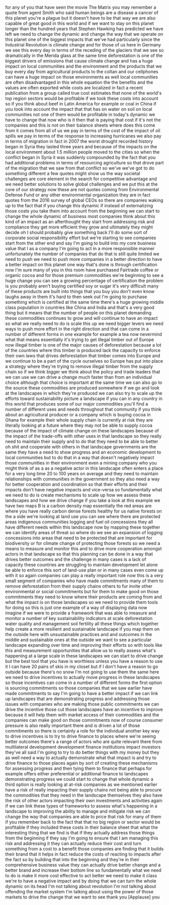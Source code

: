 
for any of you that have seen the movie
The Matrix you may remember a quote from
agent Smith who said human beings are a
disease a cancer of this planet
you&#39;re a plague but it doesn&#39;t have to
be that way we are also capable of great
good in this world and if we want to
stay on this planet longer than the
hundred years that Stephen Hawking has
predicted we have left we need to change
the dynamic and change the way that we
operate on this planet one of the
biggest impacts that we&#39;ve had
particularly since the Industrial
Revolution is climate change and for
those of us here in Germany we see this
every day in terms of the receding of
the glaciers that we see so dramatically
in the Merida glass at the same time
deforestation is one of the biggest
drivers of emissions that cause climate
change and has a huge impact on local
communities and the environment and the
products that we buy every day from
agricultural products to the coltan and
our cellphones
can have a huge impact on those
environments as well local communities
are often disadvantaged in this whole
equation the the benefits and the values
are often exported while costs are
localized in fact a recent publication
from a group called true cost estimates
that none of the world&#39;s top region
sectors would be profitable if we took
these costs into account so if you think
about beef in Latin America for example
or coal in China if you took into
account the impact that that has on
water on soil on local communities not
one of them would be profitable in
today&#39;s dynamic we have to change that
now who is it then that is paying that
cost if it&#39;s not the companies and this
is not on their balance sheets where
does this come from it comes from all of
us we pay in terms of the cost of the
impact of oil spills we pay in terms of
the response to increasing hurricanes we
also pay in terms of migration in fact
in 2007 the worst drought
recorded history began in Syria they
lasted three years and because of the
impacts on the local environment about
1.5 million people moved to the cities
so when the conflict began in Syria it
was suddenly compounded by the fact that
you had additional problems in terms of
resourcing agriculture so that drove
part of the migration that we saw from
that conflict so we&#39;ve we&#39;ve got to do
something different a few quotes might
show us the way
societal challenges are core element in
the search for competitive advantage and
we need better solutions to solve global
challenges and we put this at the core
of our strategy now these are not quotes
coming from Environmental Defense Fund
or any other environmental organization
they are in fact quotes from the 2016
survey of global CEOs so there are
companies waking up to the fact that if
you change this dynamic if instead of
externalizing those costs you take them
into account from the beginning we can
start to change the whole dynamic of
business most companies think about this
kind of an impact as an afterthought
they start from addressing risk and
compliance they get more efficient they
grow and ultimately they might decide oh
I should probably give something back
I&#39;ll do some sort of corporate social
responsibility effort but we&#39;re starting
to see companies start from the other
end and say I&#39;m going to build into my
core business value that I as a company
I&#39;m going to act in a more responsible
manner unfortunately the number of
companies that do that is still quite
limited we need to push we need to push
more companies in a better direction to
have a better impact on this planet one
way that&#39;s done is through certification
now I&#39;m sure many of you in this room
have purchased Fairtrade coffee or
organic cocoa and for those premium
commodities we&#39;re beginning to see a
huge change you can see a growing
percentage of certification the problem
is you probably aren&#39;t buying certified
soy or sugar it&#39;s very difficult many of
these products are built into things
that you buy you don&#39;t even know
laughs away in them it&#39;s hard to then
seek out I&#39;m going to purchase something
which is certified at the same time
there&#39;s a huge growing middle class
population in countries like China and
India and that&#39;s a very good thing but
it means that the number of people on
this planet demanding these commodities
continues to grow and will continue to
have an impact so what we really need to
do is scale this up we need bigger
levers we need ways to push more effort
in the right direction and that can come
in a number of different forms in one
example for example a tea now nevermind
what that means essentially it&#39;s trying
to get illegal timber out of Europe now
illegal timber is one of the major
causes of deforestation because a lot of
the countries where this timber is
produced lack the capacity to enforce
their own laws that drives deforestation
that timber comes into Europe and we
continue to be a part of the cycle
ourselves so Europe has put into place a
strategy where they&#39;re trying to remove
illegal timber from the supply chain so
if we think bigger we think about the
policy and trade leaders that we can use
we can drive a change much faster than
from an individual choice although that
choice is important at the same time we
can also go to the source these
commodities are produced somewhere if we
go and look at the landscapes in which
they&#39;re produced we can also try to
scale up the efforts toward
sustainability picture a landscape if
you can in any country in this world
that produces some of our major
commodities you&#39;ll find a number of
different uses and needs throughout that
community if you think about an
agricultural producer or a company which
is buying cocoa in Ghana for example
their whole supply chain is currently at
risk they are literally looking at a
future where they may not be able to
supply cocoa because of the impact of
climate change on these landscapes
because of the impact of the trade-offs
with other uses in that landscape so
they really need to maintain their
supply and to do that they need to be
able to better
oh shit and cooperate with others in
that landscape governments are the same
they have a need to show progress and an
economic development to local
communities but to do that in a way that
doesn&#39;t negatively impact those
communities in their environment even a
mining company who you might think of as
a as a negative actor in this landscape
often enters a place for a very long
time 20 to 100 years on average and they
need to maintain relationships with
communities in the government so they
also need a way for better cooperation
and coordination so that their efforts
and their impacts don&#39;t have negative
impacts and vice-versa so fundamentally
what we need to do is create mechanisms
to scale up how we assess these
landscapes and how we drive change if
you take a look at this example we have
two maps B is a carbon density map
essentially the red areas are where you
have really carbon dense forests healthy
for us native forests on the a side
we&#39;re looking at land use you can see
where there are protected areas
indigenous communities logging and fuel
oil concessions they all have different
needs within this landscape now by
mapping these together we can identify
areas of threat so where do we see an
expansion of logging concessions into
areas that need to be protected that are
important for biodiversity or for
climate change of protecting those
forests so we need a means to measure
and monitor this and to drive more
cooperation amongst actors in that
landscape so that this planning can be
done in a way that drives better
outcomes and the challenge in many cases
is a lack of capacity these countries
are struggling to maintain development
let alone be able to enforce this sort
of land-use plan or in many cases even
come up with it so again companies can
play a really important role now this is
a very small segment of companies who
have made commitments many of them to
remove deforestation from their supply
chains others to fur invite other
environmental or social commitments
but for them to make good on those
commitments they need to know where
their products are coming from and what
the impact is on those landscapes so we
need to provide them tools for doing so
this is just one example of a way of
displaying data now imagine if we were
to provide a framework that was able to
measure and monitor a number of key
sustainability indicators at scale
deforestation water quality and
management soil fertility all these
things which together help create a more
resilient and sustainable landscape if
you map them on the outside here with
unsustainable practices and and outcomes
in the middle and sustainable ones at
the outside we want to see a particular
landscape expanding over time and
improving their efforts so with tools
like this and measurement opportunities
that allow us to really assess what&#39;s
happening at a large scale in these
landscapes we can start to drive change
but the best tool that you have is
worthless unless you have a reason to
use it I can have 20 pairs of skis in my
closet but if I don&#39;t have a reason to
go outside because there&#39;s no snow I&#39;m
not going to use them the same here we
need to drive incentives to actually
move progress in these landscapes so
those incentives can come in a number of
different forms the first option is
sourcing commitments so those companies
that we saw earlier have made
commitments to say I&#39;m going to have a
better impact if we can link up
landscapes that are demonstrating
progress and addressing those issues
with companies who are making those
public commitments we can drive the
incentive those cut those landscapes
have an incentive to improve because it
will help them with market access of
their commodities and the companies can
make good on those commitments
now of course consumer pressure is also
really important there and is driven a
lot of those commitments so there is
certainly a role for the individual
another key way to drive incentives is
to try to drive finance to places where
we&#39;re seeing better outcomes there&#39;s a
range of actors who are quite relevant
there from multilateral development
development finance institutions impact
investors they&#39;ve all said I&#39;m going to
try to do better things with my money
but they as well need a way to actually
demonstrate what that impact is and try
to drive finance to those places again
by sort of creating these mechanisms for
assessing progress and then tying them
to finance that perhaps for example
offers either preferential or additional
finance to landscapes demonstrating
progress we could start to change that
whole dynamic a third option is really
looking at at-risk companies as we
mentioned earlier have a risk of really
impacting their supply chains not being
able to procure the commodities that
they need in the landscape themselves
they also have the risk of other actors
impacting their own investments and
activities again if we can link these
types of frameworks to assess what&#39;s
happening in a landscape to improving
the ability to manage and mitigate risk
we can change the way that companies are
able to price that risk for many of them
if you remember back to the fact that
that no big region or sector would be
profitable if they included these costs
in their balance sheet that what the
interesting thing that we find is that
if they actually address those things
from the beginning if they say I&#39;m going
to ensure that I am managing this risk
and addressing it they can actually
reduce their cost and turn something
from a cost to a benefit those companies
are finding that it builds their brand
that it helps in fact reduce the costs
of reacting to impacts after the fact so
by building that into the beginning and
they&#39;re in their comprehensive business
value they can actually drive better
change and a better brand and increase
their bottom line so fundamentally what
we need to do is make it more cost
effective to act better we need to make
it class we&#39;re to have a negative impact
and by doing that we can turn the whole
dynamic on its head I&#39;m not talking
about revolution I&#39;m not talking about
offending the market system I&#39;m talking
about using the
power of those markets to drive the
change that we want to see thank you
[Applause]
you
